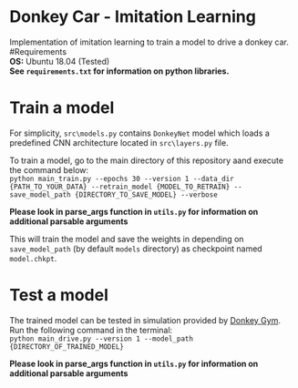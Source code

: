 # Donkey Car - Imitation Learning  
Implementation of imitation learning to train a model to drive a donkey car.
#Requirements  
**OS:** Ubuntu 18.04 (Tested)  
__See `requirements.txt` for information on python libraries.__  

# Train a model
For simplicity, `src\models.py` contains `DonkeyNet` model which loads a predefined CNN architecture located in `src\layers.py` file.  

To train a model, go to the main directory of this repository aand execute the command below:  
`python main_train.py --epochs 30 --version 1 --data_dir {PATH_TO_YOUR_DATA} --retrain_model {MODEL_TO_RETRAIN} --save_model_path {DIRECTORY_TO_SAVE_MODEL} --verbose`
  
__Please look in parse_args function in `utils.py` for information on additional parsable arguments__  

This will train the model and save the weights in depending on `save_model_path` (by default `models` directory) as checkpoint named `model.chkpt`.

# Test a model
The trained model can be tested in simulation provided by [Donkey Gym](https://github.com/tawnkramer/gym-donkeycar).  
Run the following command in the terminal:  
`python main_drive.py --version 1 --model_path {DIRECTORY_OF_TRAINED_MODEL}`  

__Please look in parse_args function in `utils.py` for information on additional parsable arguments__  